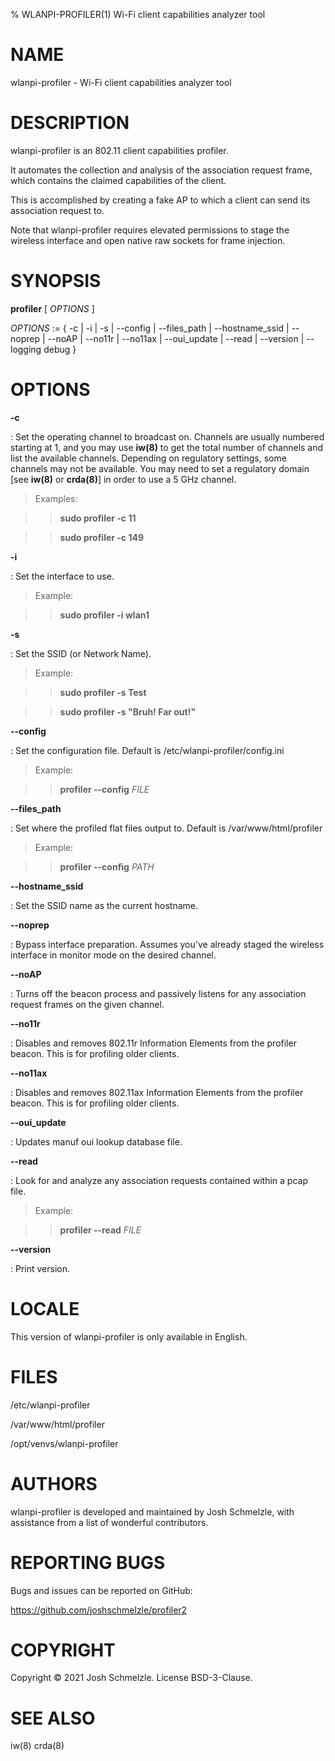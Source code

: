 % WLANPI-PROFILER(1) Wi-Fi client capabilities analyzer tool

# NAME

wlanpi-profiler - Wi-Fi client capabilities analyzer tool

# DESCRIPTION

wlanpi-profiler is an 802.11 client capabilities profiler.

It automates the collection and analysis of the association request frame, which contains the claimed capabilities of the client. 

This is accomplished by creating a fake AP to which a client can send its association request to.

Note that wlanpi-profiler requires elevated permissions to stage the wireless interface and open native raw sockets for frame injection.

# SYNOPSIS

**profiler** [ _OPTIONS_ ]

_OPTIONS_ := { -c | -i | -s | --config | --files_path | --hostname_ssid | --noprep | --noAP | --no11r | --no11ax | --oui_update | --read | --version | --logging debug }

# OPTIONS

**-c**

: Set the operating channel to broadcast on. Channels  are  usually  numbered starting at 1, and you may use **iw(8)** to get the total number of channels and list the available channels. Depending on regulatory settings, some channels may not be available. You may need to set a regulatory domain [see **iw(8)** or **crda(8)**] in order to use a 5 GHz channel.

> Examples:

>> **sudo profiler -c 11**

>> **sudo profiler -c 149**

**-i**

: Set the interface to use.

> Example:

>> **sudo profiler -i wlan1**

**-s**

: Set the SSID (or Network Name).

> Example:

>> **sudo profiler -s Test**

>> **sudo profiler -s "Bruh! Far out!"**

**--config**

: Set the configuration file. Default is /etc/wlanpi-profiler/config.ini

> Example:

>> **profiler --config** _FILE_

**--files_path**

: Set where the profiled flat files output to. Default is /var/www/html/profiler

> Example:

>> **profiler --config** _PATH_

**--hostname_ssid**

: Set the SSID name as the current hostname.

**--noprep**

: Bypass interface preparation. Assumes you've already staged the wireless interface in monitor mode on the desired channel.

**--noAP**

: Turns off the beacon process and passively listens for any association request frames on the given channel.


**--no11r**

: Disables and removes 802.11r Information Elements from the profiler beacon. This is for profiling older clients.


**--no11ax**

: Disables and removes 802.11ax Information Elements from the profiler beacon. This is for profiling older clients.

**--oui_update**

: Updates manuf oui lookup database file.

**--read**

: Look for and analyze any association requests contained within a pcap file.

> Example:

>> **profiler --read** _FILE_

**--version**

: Print version.

# LOCALE

This version of wlanpi-profiler is only available in English.

# FILES

/etc/wlanpi-profiler

/var/www/html/profiler

/opt/venvs/wlanpi-profiler

# AUTHORS

wlanpi-profiler is developed and maintained by Josh Schmelzle, with assistance
from a list of wonderful contributors.

# REPORTING BUGS

Bugs and issues can be reported on GitHub:

https://github.com/joshschmelzle/profiler2

# COPYRIGHT

Copyright © 2021 Josh Schmelzle. License BSD-3-Clause.

# SEE ALSO

iw(8) crda(8)